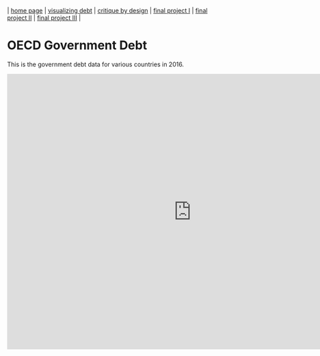 | [home page](https://cmustudent.github.io/tswd-portfolio-templates/) | [visualizing debt](visualizing-government-debt) | [critique by design](critique-by-design) | [final project I](final-project-part-one) | [final project II](final-project-part-two) | [final project III](final-project-part-three) |

# OECD Government Debt
This is the government debt data for various countries in 2016. 
<iframe src="https://data.oecd.org/chart/7bbs" width="860" height="645" style="border: 0" mozallowfullscreen="true" webkitallowfullscreen="true" allowfullscreen="true"><a href="https://data.oecd.org/chart/7bbs" target="_blank">OECD Chart: General government debt, Total, % of GDP, Annual, 2016</a></iframe>

